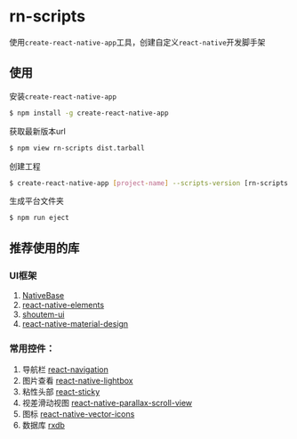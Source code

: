 # rn-scripts

  使用`create-react-native-app`工具，创建自定义`react-native`开发脚手架

## 使用

安装`create-react-native-app`
```sh
$ npm install -g create-react-native-app
```

获取最新版本url
```sh
$ npm view rn-scripts dist.tarball
```

创建工程
```sh
$ create-react-native-app [project-name] --scripts-version [rn-scripts url]
```

生成平台文件夹
```sh
$ npm run eject
```


## 推荐使用的库

### UI框架
  1. [NativeBase](https://github.com/GeekyAnts/NativeBase)
  2. [react-native-elements](https://github.com/react-native-training/react-native-elements)
  3. [shoutem-ui](https://github.com/shoutem/ui)
  4. [react-native-material-design](https://github.com/react-native-material-design/react-native-material-design)


### 常用控件：
  1. 导航栏 [react-navigation](https://github.com/react-community/react-navigation)
  2. 图片查看 [react-native-lightbox](https://github.com/oblador/react-native-lightbox)
  3. 粘性头部 [react-sticky](https://github.com/captivationsoftware/react-sticky)
  4. 视差滑动视图 [react-native-parallax-scroll-view](https://github.com/jaysoo/react-native-parallax-scroll-view)
  5. 图标 [react-native-vector-icons](https://github.com/oblador/react-native-vector-icons)
  6. 数据库 [rxdb](https://github.com/pubkey/rxdb)
